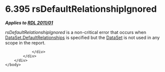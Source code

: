 <html dir="LTR" xmlns:mshelp="http://msdn.microsoft.com/mshelp" xmlns:ddue="http://ddue.schemas.microsoft.com/authoring/2003/5" xmlns:xlink="http://www.w3.org/1999/xlink" xmlns:tool="http://www.microsoft.com/tooltip">
    <head>
        <meta http-equiv="Content-Type" content="text/html; CHARSET=utf-8"></meta>
        <meta name="save" content="history"></meta>
        <title>6.395 rsDefaultRelationshipIgnored</title>
        <xml>
            <mshelp:toctitle title="6.395 rsDefaultRelationshipIgnored"></mshelp:toctitle>
            <mshelp:rltitle title="[MS-RDL]: rsDefaultRelationshipIgnored"></mshelp:rltitle>
            <mshelp:keyword index="A" term="5f83c1a4-d93b-4818-b63d-ea6ba4e270ee"></mshelp:keyword>
            <mshelp:attr name="DCSext.ContentType" value="open specification"></mshelp:attr>
            <mshelp:attr name="AssetID" value="5f83c1a4-d93b-4818-b63d-ea6ba4e270ee"></mshelp:attr>
            <mshelp:attr name="TopicType" value="kbRef"></mshelp:attr>
            <mshelp:attr name="DCSext.Title" value="[MS-RDL]: rsDefaultRelationshipIgnored" />
        </xml>
    </head>
    <body>
        <div id="header">
            <h1 class="heading">6.395 rsDefaultRelationshipIgnored</h1>
        </div>
        <div id="mainSection">
            <div id="mainBody">
                <div id="allHistory" class="saveHistory"></div>
                <div id="sectionSection0" class="section" name="collapseableSection">
                    

<p><b><i>Applies to </i></b><a href="bf2bab1a-b608-4bcc-b718-1cc1baa9579c.htm"><b><i>RDL 2011/01</i></b></a></p>

<p><i>rsDefaultRelationshipIgnored</i> is a non-critical error
that occurs when <a href="1cdf4265-7a9f-48c5-9e8d-97d08269d46a.htm">DataSet.DefaultRelationships</a>
is specified but the <a href="a14782b0-2e2f-4305-83a3-3de3fd750b6a.htm">DataSet</a>
is not used in any scope in the report.</p>


                </div>
            </div>
        </div>
    </body>
</html>